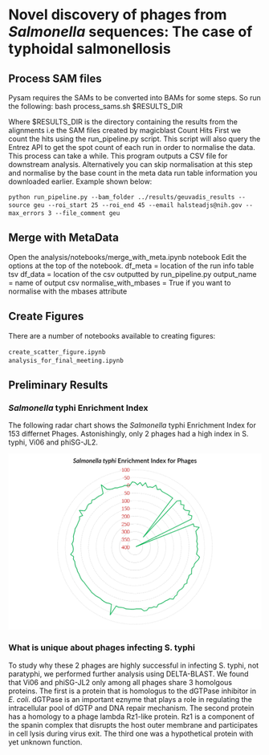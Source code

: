 # Novel discovery of phages from *Salmonella* sequences: The case of typhoidal salmonellosis

## Process SAM files
Pysam requires the SAMs to be converted into BAMs for some steps. So run the following:
bash process_sams.sh $RESULTS_DIR

Where $RESULTS_DIR is the directory containing the results from the alignments i.e the SAM files created by magicblast
Count Hits
First we count the hits using the run_pipeline.py script. This script will also query the Entrez API to get the spot count of each run in order to normalise the data. This process can take a while.
This program outputs a CSV file for downstream analysis.
Alternatively you can skip normalisation at this step and normalise by the base count in the meta data run table information you downloaded earlier.
Example shown below:  

    python run_pipeline.py --bam_folder ../results/geuvadis_results --source geu --roi_start 25 --roi_end 45 --email halsteadjs@nih.gov --max_errors 3 --file_comment geu

## Merge with MetaData
Open the analysis/notebooks/merge_with_meta.ipynb notebook
Edit the options at the top of the notebook. df_meta = location of the run info table tsv df_data = location of the csv outputted by run_pipeline.py output_name = name of output csv normalise_with_mbases = True if you want to normalise with the mbases attribute

## Create Figures
There are a number of notebooks available to creating figures:  

`create_scatter_figure.ipynb`  
`analysis_for_final_meeting.ipynb` 


## Preliminary Results

### *Salmonella* typhi Enrichment Index
The following radar chart shows the *Salmonella* typhi Enrichment Index for 153 differnet Phages. Astonishingly, only 2 phages had a high index in S. typhi, Vi06 and phiSG-JL2.

<img src="./STEIP.png">

### What is unique about phages infecting S. typhi
To study why these 2 phages are highly successful in infecting S. typhi, not paratyphi, we performed further analysis using DELTA-BLAST. We found that Vi06 and phiSG-JL2 only among all phages share 3 homolgous proteins. The first is a protein that is homologus to the dGTPase inhibitor in *E. coli*. dGTPase is an important eznyme that plays a role in regulating the intracellular pool of dGTP and DNA repair mechanism. The second protein has a homology to a phage lambda Rz1-like protein. Rz1 is a component of the spanin complex that disrupts the host outer membrane and participates in cell lysis during virus exit. The third one was a hypothetical protein with yet unknown function.
